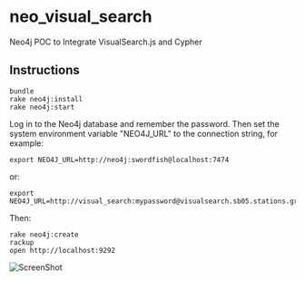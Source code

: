 neo_visual_search
=================

Neo4j POC to Integrate VisualSearch.js and Cypher


Instructions
------------

    bundle
    rake neo4j:install
    rake neo4j:start

Log in to the Neo4j database and remember the password.
Then set the system environment variable "NEO4J_URL" to the connection string, for example:

    export NEO4J_URL=http://neo4j:swordfish@localhost:7474

or:

    export NEO4J_URL=http://visual_search:mypassword@visualsearch.sb05.stations.graphenedb.com:24789

Then:

    rake neo4j:create
    rackup
    open http://localhost:9292

![ScreenShot](https://raw.github.com/maxdemarzi/neo_visual_search/master/screenshot.png)